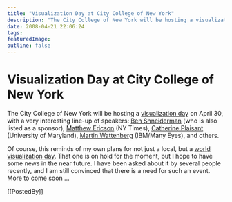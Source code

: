 ```yaml
---
title: "Visualization Day at City College of New York"
description: "The City College of New York will be hosting a visualization day on April 30, with a very interesting line-up of speakers: Ben Shneiderman (who is also listed as a sponsor), Matthew Ericson (NY Times), Catherine Plaisant (University of Maryland), Martin Wattenberg (IBM/Many Eyes), and others."
date: 2008-04-21 22:06:24
tags: 
featuredImage: 
outline: false
---
```


# Visualization Day at City College of New York

The City College of New York will be hosting a <a href="http://www-cs.ccny.cuny.edu/general/VisualizationDay.htm">visualization day</a> on April 30, with a very interesting line-up of speakers: <a href="http://www.cs.umd.edu/~ben/">Ben Shneiderman</a> (who is also listed as a sponsor), <a href="http://ericson.net/home/index.php">Matthew Ericson</a> (NY Times), <a href="http://www.cs.umd.edu/hcil/members/cplaisant/">Catherine Plaisant</a> (University of Maryland), <a href="http://bewitched.com/">Martin Wattenberg</a> (IBM/Many Eyes), and others.

Of course, this reminds of my own plans for not just a local, but a <a href="/blog/we-need-a-world-visualization-day.html">world visualization day</a>. That one is on hold for the moment, but I hope to have some news in the near future. I have been asked about it by several people recently, and I am still convinced that there is a need for such an event. More to come soon ...

[[PostedBy]]

